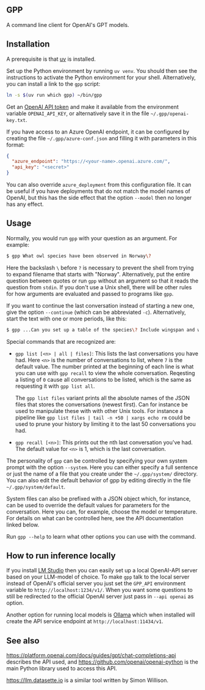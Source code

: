 GPP
----

A command line client for OpenAI's GPT models.

## Installation

A prerequisite is that [uv](https://docs.astral.sh/uv/getting-started/installation/) is installed.

Set up the Python environment by running `uv venv`.  You should then see the
instructions to activate the Python environment for your shell.  Alternatively,
you can install a link to the `gpp` script:

```sh
ln -s $(uv run which gpp) ~/bin/gpp
```

Get an [OpenAI API token](https://platform.openai.com/account/api-keys) and make it available from the environment variable `OPENAI_API_KEY`, or alternatively
save it in the file `~/.gpp/openai-key.txt`.

If you have access to an Azure OpenAI endpoint, it can be configured by creating
the file `~/.gpp/azure-conf.json` and filling it with parameters in this format:

```json
{
  "azure_endpoint": "https://<your-name>.openai.azure.com/",
  "api_key": "<secret>"
}
```

You can also override `azure_deployment` from this configuration file. It can
be useful if you have deployments that do not match the model names of OpenAI, but
this has the side effect that the option `--model` then no longer has any effect.

## Usage

Normally, you would run `gpp` with your question as an argument. For example:

```sh
$ gpp What owl species have been observed in Norway\?
```

Here the backslash `\` before `?` is necessary to prevent the shell from trying to expand
filename that starts with "Norway". Alternatively, put the entire question between
quotes or run `gpp` without an argument so that it reads the question from `stdin`.
If you don't use a Unix shell, there will be other rules for how arguments
are evaluated and passed to programs like `gpp`.

If you want to continue the last conversation instead of starting a new one, give the option `--continue` (which can be abbreviated `-c`).
Alternatively, start the text with one or more periods, like this:

```sh
$ gpp ...Can you set up a table of the species\? Include wingspan and weight.
```

Special commands that are recognized are:

* `gpp list [<n> | all | files]`: This lists the last conversations you have had. Here `<n>` is the number of conversations to list, where `7` is the default value. The number printed at the beginning of each line is what you can use with `gpp recall` to view the whole conversation.  Reqesting a listing of `0` cause all conversations to be listed, which is the same as requesting it with `gpp list all`.

  The `gpp list files` variant prints all the absolute names of the JSON files that stores the conversations (newest first).  Can for instance be used to manipulate these with with other Unix tools. For instance a pipeline like `gpp list files | tail -n +50 | xargs echo rm` could be used to prune your history by limiting it to the last 50 conversations you had.

* `gpp recall [<n>]`: This prints out the nth last conversation you've had. The default value for `<n>` is 1, which is the last conversation.

The personality of `gpp` can be controlled by specifying your own system prompt with the option `--system`. Here you can either specify a full sentence or just the name of a file that you create under the `~/.gpp/system/` directory. You can also edit
the default behavior of gpp by editing directly in the file `~/.gpp/system/default`.

System files can also be prefixed with a JSON object which, for instance, can be used to override the default values for parameters
for the conversation. Here you can, for example, choose the model or temperature. For details on what can be controlled here, see
the API documentation linked below.

Run `gpp --help` to learn what other options you can use with the command.

## How to run inference locally

If you install [LM Studio](https://lmstudio.ai) then you can easily set up a local OpenAI-API server based on your LLM-model of choice.
To make `gpp` talk to the local server instead of OpenAI's official server you just set the `GPP_API` environment variable to `http://localhost:1234/v1/`.  When you want some questions to still be redirected to the official OpenAI server just pass in `--api openai` as option.

Another option for running local models is [Ollama](https://ollama.com) which
when installed will create the API service endpoint at
`http://localhost:11434/v1`.

## See also

https://platform.openai.com/docs/guides/gpt/chat-completions-api describes the API used, and https://github.com/openai/openai-python is the main Python library used to access this API.

https://llm.datasette.io is a similar tool written by Simon Willison.
